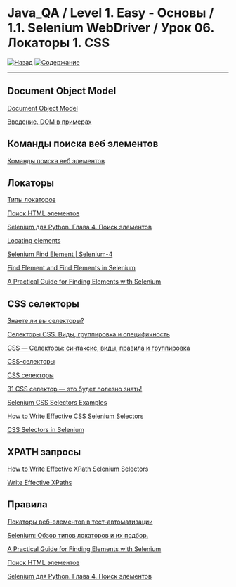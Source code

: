 # Java_QA / Level 1. Easy - Основы / 1.1. Selenium WebDriver / Урок 06. Локаторы 1. CSS

[![Назад](https://img.shields.io/badge/-%D0%9D%D0%B0%D0%B7%D0%B0%D0%B4-brightgreen)](3.%20Задание.md)
[![Содержание](https://img.shields.io/badge/-%D0%A1%D0%BE%D0%B4%D0%B5%D1%80%D0%B6%D0%B0%D0%BD%D0%B8%D0%B5-purple)](README.md)

***

## Document Object Model

[Document Object Model](https://ru.wikipedia.org/wiki/Document_Object_Model)

[Введение. DOM в примерах](https://javascript.ru/tutorial/dom/intro)

## Команды поиска веб элементов

[Команды поиска веб элементов](https://www.selenium.dev/documentation/en/webdriver/web_element/)

## Локаторы

[Типы локаторов](https://kreisfahrer.gitbooks.io/selenium-webdriver/content/webdriver_intro/tipi_lokatorov.html)

[Поиск HTML элементов](https://selenium-python.com/locating-web-elements)

[Selenium для Python. Глава 4. Поиск элементов](https://habr.com/ru/post/250975/)

[Locating elements](https://www.selenium.dev/documentation/en/webdriver/locating_elements/)

[Selenium Find Element | Selenium-4](https://www.swtestacademy.com/selenium-find-element/)

[Find Element and Find Elements in Selenium](https://www.toolsqa.com/selenium-webdriver/find-element-selenium/)

[A Practical Guide for Finding Elements with Selenium](https://dev.to/endtest/a-practical-guide-for-finding-elements-with-selenium-4djf)

## CSS селекторы

[Знаете ли вы селекторы?](https://learn.javascript.ru/css-selectors)

[Селекторы CSS. Виды, группировка и специфичность](https://itchief.ru/html-and-css/selectors)

[CSS — Селекторы: синтаксис, виды, правила и группировка](http://proglang.su/css/selectors)

[CSS-селекторы](https://developer.mozilla.org/ru/docs/Web/CSS/CSS_Selectors)

[CSS селекторы](https://puzzleweb.ru/css/selectors.php)

[31 CSS селектор — это будет полезно знать!](http://naikom.ru/blog/archives/2306)

[Selenium CSS Selectors Examples](https://devqa.io/selenium-css-selectors/)

[How to Write Effective CSS Selenium Selectors](https://www.swtestacademy.com/css-selenium/)

[CSS Selectors in Selenium](https://www.toolsqa.com/selenium-webdriver/css-selectors-in-selenium/)

## XPATH запросы

[]()

[How to Write Effective XPath Selenium Selectors](https://www.swtestacademy.com/xpath-selenium/)

[Write Effective XPaths](https://www.toolsqa.com/selenium-webdriver/write-effective-xpaths/)

[]()

## Правила

[Локаторы веб-элементов в тест-автоматизации](https://www.software-testing.ru/library/testing/testing-automation/3129-web-element-locators-for-test-automation)

[Selenium: Обзор типов локаторов и их подбор.](https://automated-testing.info/t/selenium-obzor-tipov-lokatorov-i-ih-podbor/2269)































































[A Practical Guide for Finding Elements with Selenium](https://dev.to/endtest/a-practical-guide-for-finding-elements-with-selenium-4djf)

[Поиск HTML элементов](https://selenium-python.com/locating-web-elements)

[Selenium для Python. Глава 4. Поиск элементов](https://habr.com/ru/post/250975/)

